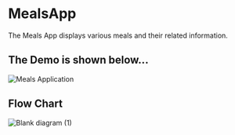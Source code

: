 # MealsApp
The Meals App displays various meals and their related information.
## The Demo is shown below...
![Meals Application](myAppDemo.gif)
## Flow Chart
![Blank diagram (1)](https://user-images.githubusercontent.com/45959894/142763041-5250a58c-0e50-4a8d-bcf3-6ce3cb8dd596.png)
